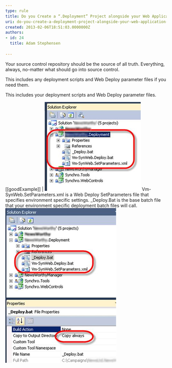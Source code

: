 ```yaml
---
type: rule
title: Do you Create a “.Deployment” Project alongside your Web Application for any additional deployment steps?
uri: do-you-create-a-deployment-project-alongside-your-web-application-for-any-additional-deployment-steps
created: 2013-02-06T18:51:03.0000000Z
authors:
- id: 24
  title: Adam Stephensen

---
```


Your source control repository should be the source of all truth. Everything, always, no-matter what should go into source control.

This includes any deployment scripts and Web Deploy parameter files if you need them.
 
This includes your deployment scripts and Web Deploy parameter files.

[[goodExample]]
| ![Create a Deployment project alongside your web project.   In the image aboce, Vm-SynWeb.Deploy.Bat is a batch  file that will deploy your web site to Vm-SynWeb](deployment-project.jpg)
 Vm-SynWeb.SetParameters.xml is a Web Deploy SetParameters file that specifies environment specific settings.
 \_Deploy.Bat is the base batch file that your environment specific deployment batch files will call. 
![It is important that each of the batch and parameters files has it ‘Copy to Output Directory’ setting set to ‘Copy Always’](deployment-project-copy.jpg)
